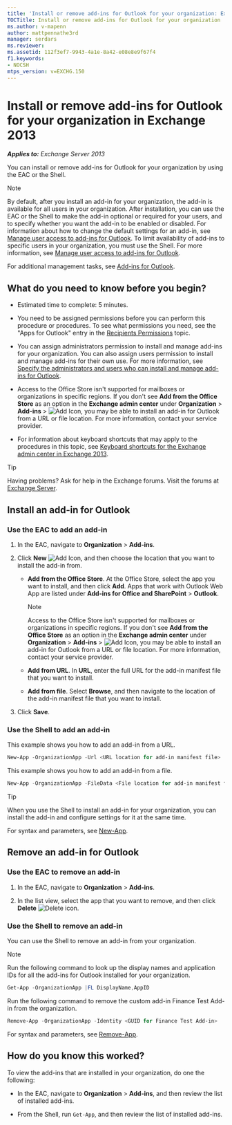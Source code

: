 ```yaml
---
title: 'Install or remove add-ins for Outlook for your organization: Exchange 2013 Help'
TOCTitle: Install or remove add-ins for Outlook for your organization
ms.author: v-mapenn
author: mattpennathe3rd
manager: serdars
ms.reviewer:
ms.assetid: 112f3ef7-9943-4a1e-8a42-e08e8e9f67f4
f1.keywords:
- NOCSH
mtps_version: v=EXCHG.150
---
```


# Install or remove add-ins for Outlook for your organization in Exchange 2013

_**Applies to:** Exchange Server 2013_

You can install or remove add-ins for Outlook for your organization by using the EAC or the Shell.

> [!NOTE]
> By default, after you install an add-in for your organization, the add-in is available for all users in your organization. After installation, you can use the EAC or the Shell to make the add-in optional or required for your users, and to specify whether you want the add-in to be enabled or disabled. For information about how to change the default settings for an add-in, see [Manage user access to add-ins for Outlook](manage-user-access-to-add-ins-exchange-2013-help.md). To limit availability of add-ins to specific users in your organization, you must use the Shell. For more information, see [Manage user access to add-ins for Outlook](manage-user-access-to-add-ins-exchange-2013-help.md).

For additional management tasks, see [Add-ins for Outlook](add-ins-for-outlook-exchange-2013-help.md).

## What do you need to know before you begin?

- Estimated time to complete: 5 minutes.

- You need to be assigned permissions before you can perform this procedure or procedures. To see what permissions you need, see the "Apps for Outlook" entry in the [Recipients Permissions](recipients-permissions-exchange-2013-help.md) topic.

- You can assign administrators permission to install and manage add-ins for your organization. You can also assign users permission to install and manage add-ins for their own use. For more information, see [Specify the administrators and users who can install and manage add-ins for Outlook](specify-who-can-install-and-manage-add-ins-exchange-2013-help.md).

- Access to the Office Store isn't supported for mailboxes or organizations in specific regions. If you don't see **Add from the Office Store** as an option in the **Exchange admin center** under **Organization** \> **Add-ins** \> ![Add Icon](images/ITPro_EAC_AddIcon.gif), you may be able to install an add-in for Outlook from a URL or file location. For more information, contact your service provider.

- For information about keyboard shortcuts that may apply to the procedures in this topic, see [Keyboard shortcuts for the Exchange admin center in Exchange 2013](keyboard-shortcuts-in-the-exchange-admin-center-2013-help.md).

> [!TIP]
> Having problems? Ask for help in the Exchange forums. Visit the forums at [Exchange Server](https://go.microsoft.com/fwlink/p/?linkId=60612).

## Install an add-in for Outlook

### Use the EAC to add an add-in

1. In the EAC, navigate to **Organization** \> **Add-ins**.

2. Click **New** ![Add Icon](images/ITPro_EAC_AddIcon.gif), and then choose the location that you want to install the add-in from.

   - **Add from the Office Store**. At the Office Store, select the app you want to install, and then click **Add**. Apps that work with Outlook Web App are listed under **Add-ins for Office and SharePoint** \> **Outlook**.

     > [!NOTE]
     > Access to the Office Store isn't supported for mailboxes or organizations in specific regions. If you don't see **Add from the Office Store** as an option in the **Exchange admin center** under **Organization** \> **Add-ins** \> ![Add Icon](images/ITPro_EAC_AddIcon.gif), you may be able to install an add-in for Outlook from a URL or file location. For more information, contact your service provider.

   - **Add from URL**. In **URL**, enter the full URL for the add-in manifest file that you want to install.

   - **Add from file**. Select **Browse**, and then navigate to the location of the add-in manifest file that you want to install.

3. Click **Save**.

### Use the Shell to add an add-in

This example shows you how to add an add-in from a URL.

```powershell
New-App -OrganizationApp -Url <URL location for add-in manifest file>
```

This example shows you how to add an add-in from a file.

```powershell
New-App -OrganizationApp -FileData <File location for add-in manifest file>
```

> [!TIP]
> When you use the Shell to install an add-in for your organization, you can install the add-in and configure settings for it at the same time.

For syntax and parameters, see [New-App](https://docs.microsoft.com/powershell/module/exchange/new-app).

## Remove an add-in for Outlook

### Use the EAC to remove an add-in

1. In the EAC, navigate to **Organization** \> **Add-ins**.

2. In the list view, select the app that you want to remove, and then click **Delete** ![Delete icon](images/ITPro_EAC_DeleteIcon.gif).

### Use the Shell to remove an add-in

You can use the Shell to remove an add-in from your organization.

> [!NOTE]
> Run the following command to look up the display names and application IDs for all the add-ins for Outlook installed for your organization.

```powershell
Get-App -OrganizationApp |FL DisplayName,AppID
```

Run the following command to remove the custom add-in Finance Test Add-in from the organization.

```powershell
Remove-App -OrganizationApp -Identity <GUID for Finance Test Add-in>
```

For syntax and parameters, see [Remove-App](https://docs.microsoft.com/powershell/module/exchange/remove-app).

## How do you know this worked?

To view the add-ins that are installed in your organization, do one the following:

- In the EAC, navigate to **Organization** \> **Add-ins**, and then review the list of installed add-ins.

- From the Shell, run `Get-App`, and then review the list of installed add-ins.
